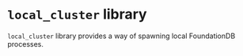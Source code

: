 # `local_cluster` library

`local_cluster` library provides a way of spawning local FoundationDB processes.